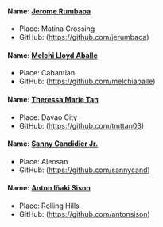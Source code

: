 #### Name: [Jerome Rumbaoa](https://github.com/jerumbaoa)
- Place: Matina Crossing
- GitHub: (https://github.com/jerumbaoa)

#### Name: [Melchi Lloyd Aballe](https://github.com/melchiaballe)
- Place: Cabantian
- GitHub: (https://github.com/melchiaballe)

#### Name: [Theressa Marie Tan](https://github.com/tmttan03)
- Place: Davao City
- GitHub: (https://github.com/tmttan03)

#### Name: [Sanny Candidier Jr.](https://github.com/sannycand)
- Place: Aleosan
- GitHub: (https://github.com/sannycand)


#### Name: [Anton Iñaki Sison](https://github.com/antonsison)
- Place: Rolling Hills
- GitHub: (https://github.com/antonsison)
